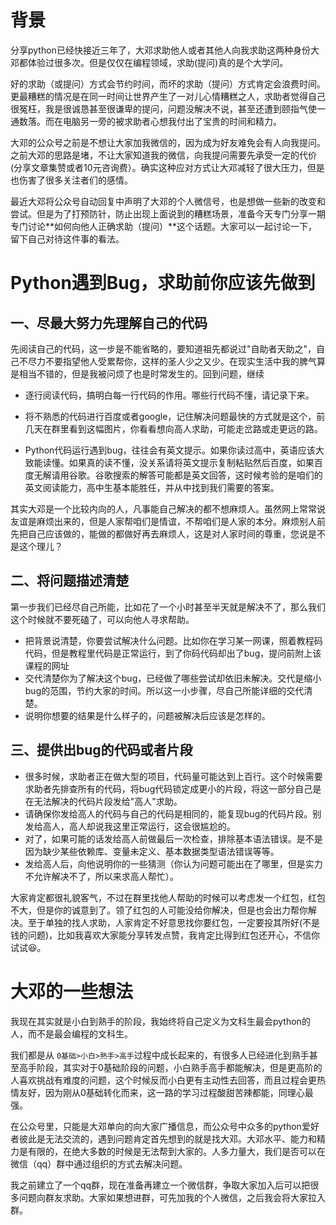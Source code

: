 

# 背景

分享python已经快接近三年了，大邓求助他人或者其他人向我求助这两种身份大邓都体验过很多次。但是仅仅在编程领域，求助(提问)真的是个大学问。

好的求助（或提问）方式会节约时间，而坏的求助（提问）方式肯定会浪费时间。更最糟糕的情况是在同一时间让世界产生了一对儿心情糟糕之人，求助者觉得自己很冤枉，我是很诚恳甚至很谦卑的提问，问题没解决不说，甚至还遭到颐指气使一通数落。而在电脑另一旁的被求助者心想我付出了宝贵的时间和精力。

大邓的公众号之前是不想让大家加我微信的，因为成为好友难免会有人向我提问。之前大邓的思路是堵，不让大家知道我的微信，向我提问需要先承受一定的代价(分享文章集赞或者10元咨询费）。确实这种应对方式让大邓减轻了很大压力，但是也伤害了很多关注者们的感情。

最近大邓将公众号自动回复中声明了大邓的个人微信号，也是想做一些新的改变和尝试。但是为了打预防针，防止出现上面说到的糟糕场景，准备今天专门分享一期专门讨论**如何向他人正确求助（提问）**这个话题。大家可以一起讨论一下，留下自己对待这件事的看法。





# Python遇到Bug，求助前你应该先做到

## 一、尽最大努力先理解自己的代码

先阅读自己的代码，这一步是不能省略的，要知道祖先都说过"自助者天助之"，自己不尽力不要指望他人受累帮你，这样的圣人少之又少。在现实生活中我的脾气算是相当不错的，但是我被问烦了也是时常发生的。回到问题，继续

- 逐行阅读代码，搞明白每一行代码的作用。哪些行代码不懂，请记录下来。
- 将不熟悉的代码进行百度或者google，记住解决问题最快的方式就是这个，前几天在群里看到这幅图片，你看看想向高人求助，可能走岔路或走更远的路。



- Python代码运行遇到bug，往往会有英文提示。如果你读过高中，英语应该大致能读懂。如果真的读不懂，没关系请将英文提示复制粘贴然后百度，如果百度无解请用谷歌。谷歌搜索的解答可能都是英文回答，这时候考验的是咱们的英文阅读能力，高中生基本能胜任，并从中找到我们需要的答案。



其实大邓是一个比较内向的人，凡事能自己解决的都不想麻烦人。虽然网上常常说友谊是麻烦出来的，但是人家帮咱们是情谊，不帮咱们是人家的本分。麻烦别人前先把自己应该做的，能做的都做好再去麻烦人，这是对人家时间的尊重，您说是不是这个理儿？

## 二、将问题描述清楚

第一步我们已经尽自己所能，比如花了一个小时甚至半天就是解决不了，那么我们这个时候就不要死磕了，可以向他人寻求帮助。

- 把背景说清楚，你要尝试解决什么问题。比如你在学习某一网课，照着教程码代码，但是教程里代码是正常运行，到了你码代码却出了bug，提问前附上该课程的网址
- 交代清楚你为了解决这个bug，已经做了哪些尝试却依旧未解决。交代是缩小bug的范围，节约大家的时间。所以这一小步骤，尽自己所能详细的交代清楚。
- 说明你想要的结果是什么样子的，问题被解决后应该是怎样的。

## 三、提供出bug的代码或者片段

- 很多时候，求助者正在做大型的项目，代码量可能达到上百行。这个时候需要求助者先排查所有的代码，将bug代码锁定成更小的片段，将这一部分自己是在无法解决的代码片段发给"高人"求助。
- 请确保你发给高人的代码与自己的代码是相同的，能复现bug的代码片段。别发给高人，高人却说我这里正常运行，这会很尴尬的。
- 对了，如果可能的话发给高人前做最后一次检查，排除基本语法错误。是不是因为缺少某些依赖库、变量未定义、基本数据类型语法错误等等。
- 发给高人后，向他说明你的一些猜测（你认为问题可能出在了哪里，但是实力不允许解决不了，所以来求高人帮忙）。



大家肯定都很礼貌客气，不过在群里找他人帮助的时候可以考虑发一个红包，红包不大，但是你的诚意到了。领了红包的人可能没给你解决，但是也会出力帮你解决。至于单独的找人求助，人家肯定不好意思找你要红包，一定要投其所好(不是钱的问题)，比如我喜欢大家能分享转发点赞，我肯定比得到红包还开心，不信你试试😆。



# 大邓的一些想法

我现在其实就是小白到熟手的阶段，我始终将自己定义为文科生最会python的人，而不是最会编程的文科生。

我们都是从 ``0基础>小白>熟手>高手``过程中成长起来的，有很多人已经进化到熟手甚至高手阶段，其实对于0基础阶段的问题，小白熟手高手都能解决，但是更高阶的人喜欢挑战有难度的问题，这个时候反而小白更有主动性去回答，而且过程会更热情友好，因为刚从0基础转化而来，这一路的学习过程酸甜苦辣都能，同理心最强。

在公众号里，只能是大邓单向的向大家广播信息，而公众号中众多的python爱好者彼此是无法交流的，遇到问题肯定首先想到的就是找大邓。大邓水平、能力和精力是有限的，在绝大多数的时候是无法帮到大家的。人多力量大，我们是否可以在微信（qq）群中通过组织的方式去解决问题。

我之前建立了一个qq群，现在准备再建立一个微信群，争取大家加入后可以把很多问题向群友求助。大家如果想进群，可先加我的个人微信，之后我会将大家拉入群。








